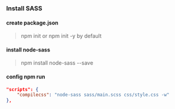 ### Install SASS

#### create package.json

> npm init or npm init -y by default

#### install node-sass

> npm install node-sass --save

#### config npm run

```JSON
"scripts": {
    "compilecss": "node-sass sass/main.scss css/style.css -w"
},
```
